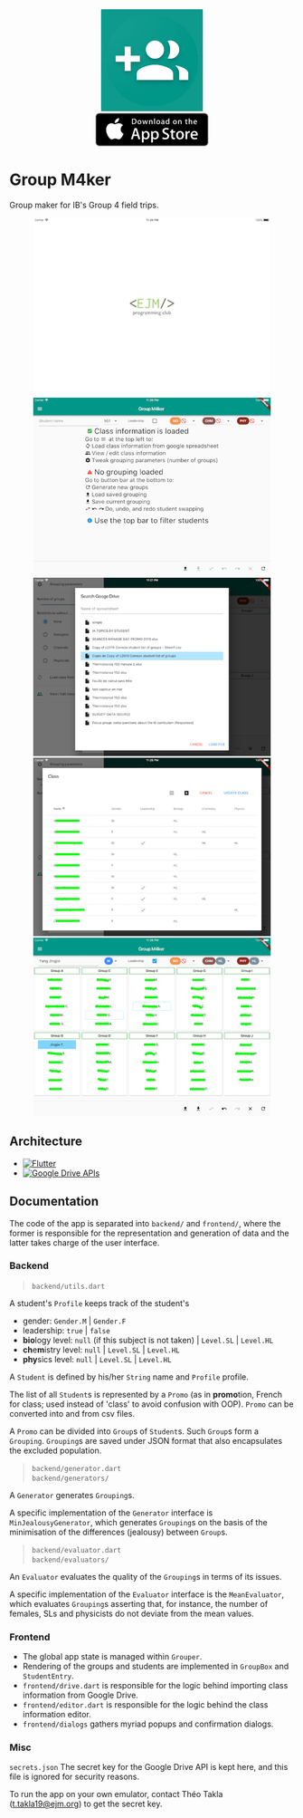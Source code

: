 <div align="center">
    <img src="README_assets/icon.png"/>
    <br/>
    <a href="https://itunes.apple.com/us/app/group-m4ker/id1390259707">
        <img src="README_assets/download/ios_app_store.png"/>
    </a>
</div>

# Group M4ker
Group maker for IB's Group 4 field trips.

<div align="center">
    <div align="inline-block">
        <img width="420" height="315" src="README_assets/screenshots/launch_image.png">
        <img width="420" height="315" src="README_assets/screenshots/home_page.png">
    </div>
    <div align="inline-block">
        <img width="420" height="315" src="README_assets/screenshots/gdrive_import.png">
        <img width="420" height="315" src="README_assets/screenshots/class_editor.png">
    </div>
    <div align="inline-block">
        <img width="420" height="315" src="README_assets/screenshots/groups.png">
    </div>
</div>


## Architecture
- [<img alt="Flutter" width="32" height="32" src="https://flutter.io/images/flutter-mark-square-100.png">](https://flutter.io)
- [<img alt="Google Drive APIs" width="32" height="32" src="https://www.gstatic.com/images/icons/material/product/2x/drive_32dp.png">](https://developers.google.com/drive/)

## Documentation
The code of the app is separated into `backend/` and `frontend/`,
where the former is responsible for the representation and generation of data
and the latter takes charge of the user interface.

### Backend
> `backend/utils.dart`

A student's `Profile` keeps track of the student's
- gender: `Gender.M` | `Gender.F`
- leadership: `true` | `false`
- **bio**logy level: `null` (if this subject is not taken) | `Level.SL` | `Level.HL`
- **ch**e**m**istry level: `null` | `Level.SL` | `Level.HL`
- **phy**sics level: `null` | `Level.SL` | `Level.HL`

A `Student` is defined by his/her `String` name and `Profile` profile.

The list of all `Student`s is represented by a `Promo`
(as in **promo**tion, French for class;
 used instead of 'class' to avoid confusion with OOP).
`Promo` can be converted into and from csv files.

A `Promo` can be divided into `Group`s of `Student`s.
Such `Group`s form a `Grouping`.
`Grouping`s are saved under JSON format that also encapsulates the excluded population.

> `backend/generator.dart`  
> `backend/generators/`

A `Generator` generates `Grouping`s.

A specific implementation of the `Generator` interface is `MinJealousyGenerator`,
which generates `Grouping`s on the basis of the minimisation of the differences (jealousy) between `Group`s.
 
> `backend/evaluator.dart`  
> `backend/evaluators/`

An `Evaluator` evaluates the quality of the `Grouping`s in terms of its issues.

A specific implementation of the `Evaluator` interface is the `MeanEvaluator`,
which evaluates `Grouping`s asserting that, for instance, the number of 
females, SLs and physicists do not deviate from the mean values.

### Frontend
- The global app state is managed within `Grouper`.
- Rendering of the groups and students are implemented in `GroupBox` and `StudentEntry`.
- `frontend/drive.dart` is responsible for the logic behind importing class information from Google Drive.
- `frontend/editor.dart` is responsible for the logic behind the class information editor.
- `frontend/dialogs` gathers myriad popups and confirmation dialogs.

### Misc
`secrets.json`
The secret key for the Google Drive API is kept here,
and this file is ignored for security reasons.

To run the app on your own emulator, contact Théo Takla (t.takla19@ejm.org) to get the secret key. 
